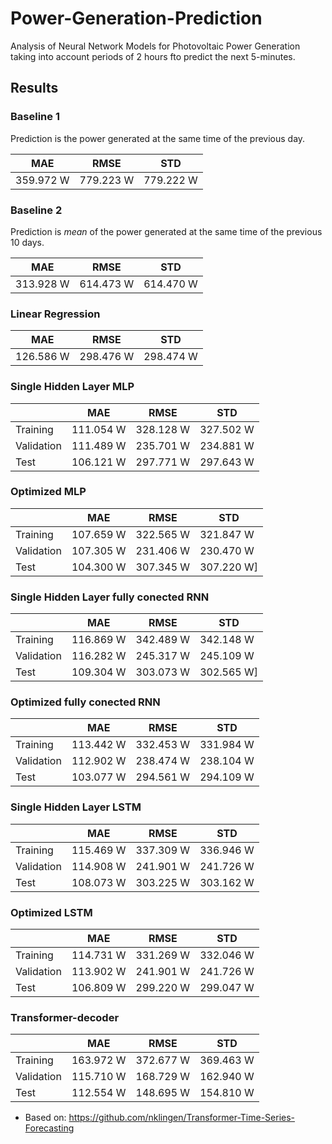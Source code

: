 # Power-Generation-Prediction
Analysis of Neural Network Models for Photovoltaic Power Generation taking into account periods of 2 hours fto predict the next 5-minutes.

## Results

### Baseline 1
Prediction is the power generated at the same time of the previous day.

| MAE | RMSE | STD |
| --------------- | --------------- | --------------- |
| 359.972 W | 779.223 W | 779.222 W |]

### Baseline 2
Prediction is *mean* of the power generated at the same time of the previous 10 days.

| MAE | RMSE | STD |
| --------------- | --------------- | --------------- |
| 313.928 W | 614.473 W | 614.470 W |]

### Linear Regression 

| MAE | RMSE | STD |
| --------------- | --------------- | --------------- |
| 126.586 W | 298.476 W | 298.474 W |]

### Single Hidden Layer MLP

|  | MAE | RMSE | STD |
| --------------- | --------------- | --------------- | --------------- |
| Training | 111.054 W | 328.128 W | 327.502 W |
| Validation | 111.489 W | 235.701 W | 234.881 W |
| Test | 106.121 W | 297.771 W | 297.643 W |]

### Optimized MLP

|  | MAE | RMSE | STD |
| --------------- | --------------- | --------------- | --------------- |
| Training | 107.659 W | 322.565 W | 321.847 W
| Validation | 107.305 W | 231.406 W | 230.470 W
| Test | 104.300 W | 307.345 W | 307.220 W]

### Single Hidden Layer fully conected RNN

|  | MAE | RMSE | STD |
| --------------- | --------------- | --------------- | --------------- |
| Training | 116.869 W | 342.489 W | 342.148 W
| Validation | 116.282 W | 245.317 W | 245.109 W
| Test | 109.304 W | 303.073 W | 302.565 W]

### Optimized fully conected RNN

|  | MAE | RMSE | STD |
| --------------- | --------------- | --------------- | --------------- |
| Training | 113.442 W | 332.453 W | 331.984 W |
| Validation | 112.902 W | 238.474 W | 238.104 W |
| Test | 103.077 W | 294.561 W | 294.109 W |]

### Single Hidden Layer LSTM

|  | MAE | RMSE | STD |
| --------------- | --------------- | --------------- | --------------- |
| Training | 115.469 W | 337.309 W | 336.946 W |
| Validation | 114.908 W | 241.901 W | 241.726 W |
| Test | 108.073 W | 303.225 W | 303.162 W |]

### Optimized LSTM

|  | MAE | RMSE | STD |
| --------------- | --------------- | --------------- | --------------- |
| Training | 114.731 W | 331.269 W | 332.046 W |
| Validation | 113.902 W | 241.901 W | 241.726 W |
| Test | 106.809 W | 299.220 W | 299.047 W |]

### Transformer-decoder

|  | MAE | RMSE | STD |
| --------------- | --------------- | --------------- | --------------- |
| Training | 163.972 W | 372.677 W | 369.463 W |
| Validation | 115.710 W | 168.729 W | 162.940 W |
| Test | 112.554 W | 148.695 W | 154.810 W |]

* Based on: https://github.com/nklingen/Transformer-Time-Series-Forecasting

